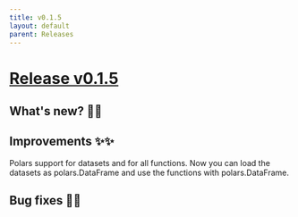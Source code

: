 ```yaml
---
title: v0.1.5
layout: default
parent: Releases
---
```


# __[Release v0.1.5](https://github.com/paucablop/chemotools/releases/tag/v0.1.5)__

## __What's new? 🎉🎉__

## __Improvements ✨✨__

Polars support for datasets and for all functions. Now you can load the datasets as polars.DataFrame and use the functions with polars.DataFrame.

## __Bug fixes 🐛🐛__
